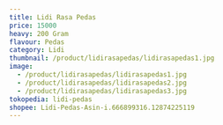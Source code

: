 ```yaml
---
title: Lidi Rasa Pedas
price: 15000
heavy: 200 Gram
flavour: Pedas
category: Lidi
thumbnail: /product/lidirasapedas/lidirasapedas1.jpg
image:
  - /product/lidirasapedas/lidirasapedas1.jpg
  - /product/lidirasapedas/lidirasapedas2.jpg
  - /product/lidirasapedas/lidirasapedas3.jpg
tokopedia: lidi-pedas
shopee: Lidi-Pedas-Asin-i.666899316.12874225119
---
```

